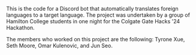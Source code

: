 This is the code for a Discord bot that automatically translates foreign languages to a target language.
The project was undertaken by a group of Hamilton College students in one night for the Colgate Gate Hacks '24 Hackathon.

The members who worked on this project are the following: Tyrone Xue, Seth Moore, Omar Kulenovic, and Jun Seo.

